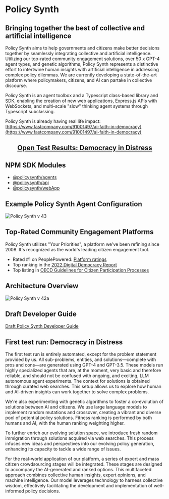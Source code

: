 # Policy Synth

## Bringing together the best of collective and artificial intelligence

Policy Synth aims to help governments and citizens make better decisions together by seamlessly integrating collective and artificial intelligence. Utilizing our top-rated community engagement solutions, over 50 x GPT-4 agent types, and genetic algorithms, Policy Synth represents a distinctive effort to intertwine human insights with artificial intelligence in addressing complex policy dilemmas. We are currently developing a state-of-the-art platform where policymakers, citizens, and AI can partake in collective discourse.

Policy Synth is an agent toolbox and a Typescript class-based library and SDK, enabling the creation of new web applications, Express.js APIs with WebSockets, and multi-scale "slow" thinking agent systems through Typescript subclassing.

Policy Synth is already having real life impact: [https://www.fastcompany.com/91001497/ai-faith-in-democracy](https://www.fastcompany.com/91001497/ai-faith-in-democracy)

<h2 align="center">
  <a href="https://policy-synth.ai/projects/1/"><strong>Open Test Results: Democracy in Distress</strong></a><br>
</h2>

## NPM SDK Modules

- [@policysynth/agents](agents/README.md)
- [@policysynth/api](api/README.md)
- [@policysynth/webApp](webApps/policy-synth/README.md)

## Example Policy Synth Agent Configuration
![Policy Synth v 43](https://github.com/CitizensFoundation/policy-synth/assets/43699/6956d011-4899-4d5e-ab59-b75556982f44)

## Top-Rated Community Engagement Platforms
Policy Synth utilizes "Your Priorities", a platform we've been refining since 2008. It's recognized as the world's leading citizen engagement tool.

- Rated #1 on PeoplePowered: [Platform ratings](https://www.peoplepowered.org/platform-ratings)
- Top ranking in the [2022 Digital Democracy Report](https://www.solonian-institute.com/digitaldemocracyreport)
- Top listing in [OECD Guidelines for Citizen Participation Processes](https://www.oecd.org/publications/oecd-guidelines-for-citizen-participation-processes-f765caf6-en.htm)

## Architecture Overview
![Policy Synth v 42a](https://github.com/CitizensFoundation/policy-synth/assets/43699/b7e1f10a-7438-4827-a576-b48ec5a672e6)

## Draft Developer Guide
[Draft Policy Synth Developer Guide](https://docs.google.com/document/d/19ymUR8W3Hsf--PiBEEwnX9siK4lqjHpGWQlGZl_uJeU)

## First test run: Democracy in Distress
The first test run is entirely automated, except for the problem statement provided by us. All sub-problems, entities, and solutions—complete with pros and cons—are generated using GPT-4 and GPT-3.5. These models run highly specialized agents that are, at the moment, very basic and therefore reliable, and should not be confused with ongoing, and exciting, LLM autonomous agent experiments. The context for solutions is obtained through curated web searches. This setup allows us to explore how human and AI-driven insights can work together to solve complex problems.

We're also experimenting with genetic algorithms to foster a co-evolution of solutions between AI and citizens. We use large language models to implement random mutations and crossover, creating a vibrant and diverse pool of potential policy solutions. Fitness ranking is performed by both humans and AI, with the human ranking weighting higher.

To further enrich our evolving solution space, we introduce fresh random immigration through solutions acquired via web searches. This process infuses new ideas and perspectives into our evolving policy generation, enhancing its capacity to tackle a wide range of issues.

For the real-world application of our platform, a series of expert and mass citizen crowdsourcing stages will be integrated. These stages are designed to accompany the AI-generated and ranked options. This multifaceted approach combines collective human insights, expert opinions, and machine intelligence. Our model leverages technology to harness collective wisdom, effectively facilitating the development and implementation of well-informed policy decisions.




